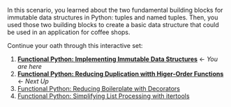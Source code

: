 In this scenario, you learned about the two fundamental building blocks for
immutable data structures in Python: tuples and named tuples. Then, you used
those two building blocks to create a basic data structure that could be used
in an application for coffee shops.

Continue your oath through this interactive set:

1. **[Functional Python: Implementing Immutable Data Structures](https://learning.oreilly.com/scenarios/-/9781492094838)** &#8592; *You are here*
2. **[Functional Python: Reducing Duplication witth Higer-Order Functions](https://learning.oreilly.com/scenarios/-/9781492094845)** &#8592; *Next Up*
3. [Functional Python: Reducing Boilerplate with Decorators](https://learning.oreilly.com/scenarios/-/9781492094852)
4. [Functional Python: Simplifying List Processing with itertools](https://learning.oreilly.com/scenarios/-/9781492094869)
